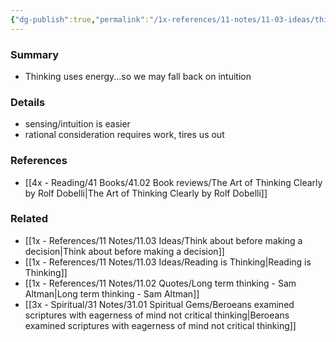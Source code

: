 ```yaml
---
{"dg-publish":true,"permalink":"/1x-references/11-notes/11-03-ideas/thinking-uses-energy/","title":"Thinking uses energy","created":"2024-02-14T20:18:21.887+03:00","updated":"2024-02-14T20:18:21.887+03:00"}
---
```



### Summary
- Thinking uses energy...so we may fall back on intuition

### Details
- sensing/intuition is easier
- rational consideration requires work, tires us out

### References
- [[4x - Reading/41 Books/41.02 Book reviews/The Art of Thinking Clearly by Rolf Dobelli\|The Art of Thinking Clearly by Rolf Dobelli]]

### Related
- [[1x - References/11 Notes/11.03 Ideas/Think about before making a decision\|Think about before making a decision]]
- [[1x - References/11 Notes/11.03 Ideas/Reading is Thinking\|Reading is Thinking]]
- [[1x - References/11 Notes/11.02 Quotes/Long term thinking - Sam Altman\|Long term thinking - Sam Altman]]
- [[3x - Spiritual/31 Notes/31.01 Spiritual Gems/Beroeans examined scriptures with eagerness of mind not critical thinking\|Beroeans examined scriptures with eagerness of mind not critical thinking]]